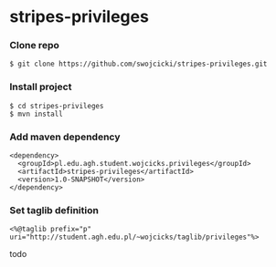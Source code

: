 stripes-privileges
======================
### Clone repo

```
$ git clone https://github.com/swojcicki/stripes-privileges.git
```

### Install project

```
$ cd stripes-privileges
$ mvn install
```

### Add maven dependency

```
<dependency>
  <groupId>pl.edu.agh.student.wojcicks.privileges</groupId>
  <artifactId>stripes-privileges</artifactId>
  <version>1.0-SNAPSHOT</version>
</dependency>
```

### Set taglib definition

```
<%@taglib prefix="p" uri="http://student.agh.edu.pl/~wojcicks/taglib/privileges"%>
```

todo

